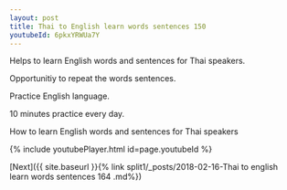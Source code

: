 ```yaml
---
layout: post
title: Thai to English learn words sentences 150 
youtubeId: 6pkxYRWUa7Y
---
```

 
 
Helps to learn English words and sentences for Thai speakers.

Opportunitiy to repeat the words sentences. 

Practice English language. 
 
10 minutes practice every day. 
 
How to learn English words and sentences for Thai speakers 
 
{% include youtubePlayer.html id=page.youtubeId %}
 
 
[Next]({{ site.baseurl }}{% link  split1/_posts/2018-02-16-Thai to english learn words sentences 164 .md%})
 
